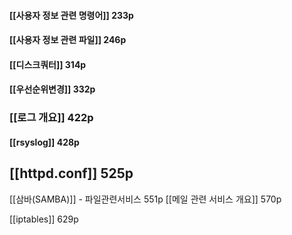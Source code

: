 #### [[사용자 정보 관련 명령어]] 233p
#### [[사용자 정보 관련 파일]] 246p
#### [[디스크쿼터]] 314p
#### [[우선순위변경]] 332p






### [[로그 개요]] 422p
#### [[rsyslog]] 428p





## [[httpd.conf]] 525p
[[삼바(SAMBA)]] - 파일관련서비스 551p
[[메일 관련 서비스 개요]] 570p

[[iptables]] 629p
